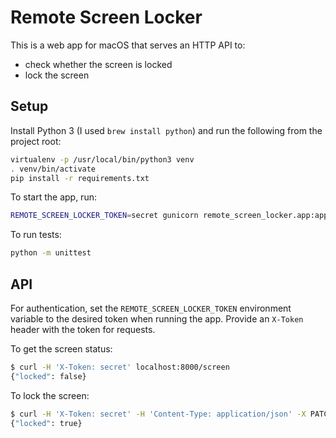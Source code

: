 # Remote Screen Locker

This is a web app for macOS that serves an HTTP API to:
* check whether the screen is locked 
* lock the screen

## Setup

Install Python 3 (I used `brew install python`) and run the following from the
project root:
```sh
virtualenv -p /usr/local/bin/python3 venv
. venv/bin/activate
pip install -r requirements.txt
```

To start the app, run:
```sh
REMOTE_SCREEN_LOCKER_TOKEN=secret gunicorn remote_screen_locker.app:app
```

To run tests:
```sh
python -m unittest
```

## API

For authentication, set the `REMOTE_SCREEN_LOCKER_TOKEN` environment variable
to the desired token when running the app. Provide an `X-Token` header with the
token for requests.

To get the screen status:
```sh
$ curl -H 'X-Token: secret' localhost:8000/screen
{"locked": false}
```

To lock the screen:
```sh
$ curl -H 'X-Token: secret' -H 'Content-Type: application/json' -X PATCH -d '{"locked": true}' localhost:8000/screen
{"locked": true}
```
